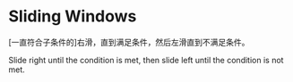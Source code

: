 # Sliding Windows

[一直符合子条件的]右滑，直到满足条件，然后左滑直到不满足条件。

Slide right until the condition is met, then slide left until the condition is not met.
